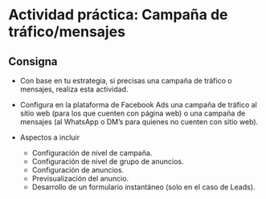 # Actividad práctica: Campaña de tráfico/mensajes
## Consigna
- Con base en tu estrategia, si precisas una campaña de tráfico o mensajes, realiza esta actividad.

- Configura en la plataforma de Facebook Ads una campaña de tráfico al sitio web (para los que cuenten con página web) o una campaña de mensajes (al WhatsApp o DM’s para quienes no cuenten con sitio web).

- Aspectos a incluir
    - Configuración de nivel de campaña.
    - Configuración de nivel de grupo de anuncios.
    - Configuración de anuncios.
    - Previsualización del anuncio.
    - Desarrollo de un formulario instantáneo (solo en el caso de Leads).
